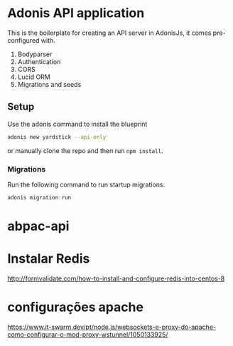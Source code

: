 # Adonis API application

This is the boilerplate for creating an API server in AdonisJs, it comes pre-configured with.

1. Bodyparser
2. Authentication
3. CORS
4. Lucid ORM
5. Migrations and seeds

## Setup

Use the adonis command to install the blueprint

```bash
adonis new yardstick --api-only
```

or manually clone the repo and then run `npm install`.


### Migrations

Run the following command to run startup migrations.

```js
adonis migration:run
```
# abpac-api


# Instalar Redis
http://formvalidate.com/how-to-install-and-configure-redis-into-centos-8


# configurações apache
https://www.it-swarm.dev/pt/node.js/websockets-e-proxy-do-apache-como-configurar-o-mod-proxy-wstunnel/1050133925/

